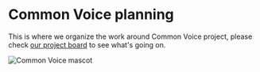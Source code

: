 # Common Voice planning

This is where we organize the work around Common Voice project, please check [our project board](https://github.com/Common-Voice/planning/projects/1) to see what's going on.

![Common Voice mascot](https://voice.mozilla.org/img/robot-greetings.png)
